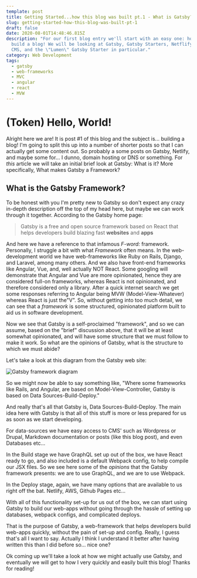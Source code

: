 ```yaml
---
template: post
title: Getting Started...how this blog was built pt.1 - What is Gatsby?
slug: getting-started-how-this-blog-was-built-pt-1
draft: false
date: 2020-08-01T14:48:46.815Z
description: "For our first blog entry we'll start with an easy one: how to
  build a blog! We will be looking at Gatsby, Gatsby Starters, Netflify, Netlify
  CMS, and the \"Lumen\" Gatsby Starter in particular."
category: Web Development
tags:
  - gatsby
  - web-frameworks
  - MVC
  - angular
  - react
  - MVW
---
```

# (Token) Hello, World!

Alright here we are! It is post #1 of this blog and the subject is... building a blog! I'm going to split this up into a number of shorter posts so that I can actually get some content out. So probably a some posts on Gatsby, Netlify, and maybe some for... I dunno, domain hosting or DNS or something. For *this* article we will take an initial brief look at Gatsby: What is it? More specifically, What makes Gatsby a Framework?

## What is the Gatsby Framework?

To be honest with you I'm pretty new to Gatsby so don't expect any crazy in-depth description off the top of my head here, but maybe we can work through it together. According to the Gatsby home page: 

> Gatsby is a free and open source framework based on React that helps developers build blazing fast **websites** and **apps**

And here we have a reference to that infamous *F-word:* framework. Personally, I struggle a bit with what *Framework* often means. In the web-development world we have web-frameworks like Ruby on Rails, Django, and Laravel, among many others. And we also have front-end frameworks like Angular, Vue, and, well actually NOT React. Some googling will demonstrate that Angular and Vue are more opinionated, hence they are considered full-on frameworks, whereas React is not opinionated, and therefore considered only a library. After a quick internet search we get some responses referring to Angular being MVW (Model-View-Whatever) whereas React is just the"V". So, without getting into too much detail, we can see that a *framework* is some structured, opinionated platform built to aid us in software development.

Now we see that Gatsby is a self-proclaimed "framework", and so we can assume, based on the "brief" discussion above, that it will be at least somewhat opinionated, and will have some structure that we must follow to make it work. So what are the opinions of Gatsby, what is the structure to which we must abide? 

Let's take a look at this diagram from the Gatsby web site: 

![Gatsby framework diagram](/media/screen-shot-2020-07-20-at-10.32.18-pm.png "The Gatsby Framework")

So we might now be able to say something like, "Where some frameworks like Rails, and Angular, are based on Model-View-Controller, Gatsby is based on Data Sources-Build-Deploy."

And really that's all that Gatsby is, Data Sources-Build-Deploy. The main idea here with Gatsby is that all of this stuff is more or less prepared for us as soon as we start developing. 

For data-sources we have easy access to CMS' such as Wordpress or Drupal, Markdown documentation or posts (like this blog post), and even Databases etc... 

In the Build stage we have GraphQL set up out of the box, we have React ready to go, and also included is a default Webpack config, to help compile our JSX files. So we see here some of the *opinions* that the Gatsby framework presents: we are to use GraphQL, and we are to use Webpack. 

In the Deploy stage, again, we have many options that are available to us right off the bat. Netlify, AWS, Github Pages etc... 

With all of this functionality set-up for us out of the box, we can start using Gatsby to build our web-apps without going through the hassle of setting up databases, webpack configs, and complicated deploys. 

That is the purpose of Gatsby, a web-framework that helps developers build web-apps quickly, without the pain of set-up and config. Really, I guess that's all I want to say. Actually I think I understand it better after having written this than I did before so... nice one? 

Ok coming up we'll take a look at how we might actually use Gatsby, and eventually we will get to how I very quickly and easily built this blog! Thanks for reading!